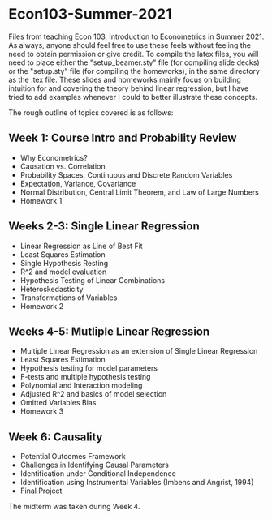 # Econ103-Summer-2021
Files from teaching Econ 103, Introduction to Econometrics in Summer 2021. As always, anyone should feel free to use these feels without feeling the need to obtain permission or give credit. To compile the latex files, you will need to place either the "setup_beamer.sty" file (for compiling slide decks) or the "setup.sty" file (for compiling the homeworks), in the same directory as the .tex file. These slides and homeworks mainly focus on building intuition for and covering the theory behind linear regression, but I have tried to add examples whenever I could to better illustrate these concepts.

The rough outline of topics covered is as follows:

## Week 1: Course Intro and Probability Review
- Why Econometrics?  
- Causation vs. Correlation 
- Probability Spaces, Continuous and Discrete Random Variables  
- Expectation, Variance, Covariance  
- Normal Distribution, Central Limit Theorem, and Law of Large Numbers  
- Homework 1

## Weeks 2-3: Single Linear Regression 
- Linear Regression as Line of Best Fit 
- Least Squares Estimation 
- Single Hypothesis Resting 
- R^2 and model evaluation 
- Hypothesis Testing of Linear Combinations 
- Heteroskedasticity
- Transformations of Variables
- Homework 2

## Weeks 4-5: Mutliple Linear Regression
- Multiple Linear Regression as an extension of Single Linear Regression
- Least Squares Estimation
- Hypothesis testing for model parameters
- F-tests and multiple hypothesis testing
- Polynomial and Interaction modeling
- Adjusted R^2 and basics of model selection
- Omitted Variables Bias 
- Homework 3 

## Week 6: Causality
- Potential Outcomes Framework
- Challenges in Identifying Causal Parameters 
- Identification under Conditional Independence
- Identification using Instrumental Variables (Imbens and Angrist, 1994)
- Final Project

The midterm was taken during Week 4. 

